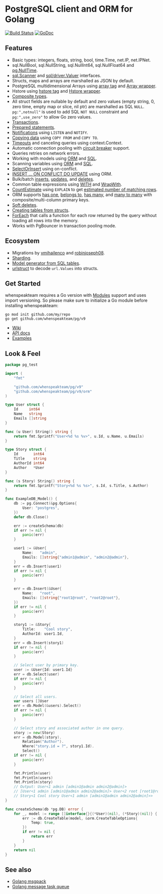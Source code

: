 # PostgreSQL client and ORM for Golang

[![Build Status](https://travis-ci.org/whenspeakteam/pg.svg?branch=master)](https://travis-ci.org/whenspeakteam/pg)
[![GoDoc](https://godoc.org/github.com/whenspeakteam/pg?status.svg)](https://godoc.org/github.com/whenspeakteam/pg)

## Features

- Basic types: integers, floats, string, bool, time.Time, net.IP, net.IPNet.
- sql.NullBool, sql.NullString, sql.NullInt64, sql.NullFloat64 and [pg.NullTime](http://godoc.org/github.com/whenspeakteam/pg#NullTime).
- [sql.Scanner](http://golang.org/pkg/database/sql/#Scanner) and [sql/driver.Valuer](http://golang.org/pkg/database/sql/driver/#Valuer) interfaces.
- Structs, maps and arrays are marshalled as JSON by default.
- PostgreSQL multidimensional Arrays using [array tag](https://godoc.org/github.com/whenspeakteam/pg#example-DB-Model-PostgresArrayStructTag) and [Array wrapper](https://godoc.org/github.com/whenspeakteam/pg#example-Array).
- Hstore using [hstore tag](https://godoc.org/github.com/whenspeakteam/pg#example-DB-Model-HstoreStructTag) and [Hstore wrapper](https://godoc.org/github.com/whenspeakteam/pg#example-Hstore).
- [Composite types](https://godoc.org/github.com/whenspeakteam/pg#example-DB-Model-CompositeType).
- All struct fields are nullable by default and zero values (empty string, 0, zero time, empty map or slice, nil ptr) are marshalled as SQL `NULL`. `pg:",notnull"` is used to add SQL `NOT NULL` constraint and `pg:",use_zero"` to allow Go zero values.
- [Transactions](http://godoc.org/github.com/whenspeakteam/pg#example-DB-Begin).
- [Prepared statements](http://godoc.org/github.com/whenspeakteam/pg#example-DB-Prepare).
- [Notifications](http://godoc.org/github.com/whenspeakteam/pg#example-Listener) using `LISTEN` and `NOTIFY`.
- [Copying data](http://godoc.org/github.com/whenspeakteam/pg#example-DB-CopyFrom) using `COPY FROM` and `COPY TO`.
- [Timeouts](http://godoc.org/github.com/whenspeakteam/pg#Options) and canceling queries using context.Context.
- Automatic connection pooling with [circuit breaker](https://en.wikipedia.org/wiki/Circuit_breaker_design_pattern) support.
- Queries retries on network errors.
- Working with models using [ORM](https://godoc.org/github.com/whenspeakteam/pg#example-DB-Model) and [SQL](https://godoc.org/github.com/whenspeakteam/pg#example-DB-Query).
- Scanning variables using [ORM](https://godoc.org/github.com/whenspeakteam/pg#example-DB-Select-SomeColumnsIntoVars) and [SQL](https://godoc.org/github.com/whenspeakteam/pg#example-Scan).
- [SelectOrInsert](https://godoc.org/github.com/whenspeakteam/pg#example-DB-Insert-SelectOrInsert) using on-conflict.
- [INSERT ... ON CONFLICT DO UPDATE](https://godoc.org/github.com/whenspeakteam/pg#example-DB-Insert-OnConflictDoUpdate) using ORM.
- Bulk/batch [inserts](https://godoc.org/github.com/whenspeakteam/pg#example-DB-Insert-BulkInsert), [updates](https://godoc.org/github.com/whenspeakteam/pg#example-DB-Update-BulkUpdate), and [deletes](https://godoc.org/github.com/whenspeakteam/pg#example-DB-Delete-BulkDelete).
- Common table expressions using [WITH](https://godoc.org/github.com/whenspeakteam/pg#example-DB-Select-With) and [WrapWith](https://godoc.org/github.com/whenspeakteam/pg#example-DB-Select-WrapWith).
- [CountEstimate](https://godoc.org/github.com/whenspeakteam/pg#example-DB-Model-CountEstimate) using `EXPLAIN` to get [estimated number of matching rows](https://wiki.postgresql.org/wiki/Count_estimate).
- ORM supports [has one](https://godoc.org/github.com/whenspeakteam/pg#example-DB-Model-HasOne), [belongs to](https://godoc.org/github.com/whenspeakteam/pg#example-DB-Model-BelongsTo), [has many](https://godoc.org/github.com/whenspeakteam/pg#example-DB-Model-HasMany), and [many to many](https://godoc.org/github.com/whenspeakteam/pg#example-DB-Model-ManyToMany) with composite/multi-column primary keys.
- [Soft deletes](https://godoc.org/github.com/whenspeakteam/pg#example-DB-Model-SoftDelete).
- [Creating tables from structs](https://godoc.org/github.com/whenspeakteam/pg#example-DB-CreateTable).
- [ForEach](https://godoc.org/github.com/whenspeakteam/pg#example-DB-Model-ForEach) that calls a function for each row returned by the query without loading all rows into the memory.
- Works with PgBouncer in transaction pooling mode.

## Ecosystem

- Migrations by [vmihailenco](https://github.com/whenspeakteam/migrations) and [robinjoseph08](https://github.com/robinjoseph08/whenspeakteam-migrations).
- [Sharding](https://github.com/whenspeakteam/sharding).
- [Model generator from SQL tables](https://github.com/dizzyfool/genna).
- [urlstruct](https://github.com/whenspeakteam/urlstruct) to decode `url.Values` into structs.

## Get Started

whenspeakteam requires a Go version with [Modules](https://github.com/golang/go/wiki/Modules) support and uses import versioning. So please make sure to initialize a Go module before installing whenspeakteam:

```shell
go mod init github.com/my/repo
go get github.com/whenspeakteam/pg/v9
```

- [Wiki](https://github.com/whenspeakteam/pg/wiki)
- [API docs](http://godoc.org/github.com/whenspeakteam/pg)
- [Examples](http://godoc.org/github.com/whenspeakteam/pg#pkg-examples)

## Look & Feel

```go
package pg_test

import (
    "fmt"

    "github.com/whenspeakteam/pg/v9"
    "github.com/whenspeakteam/pg/v9/orm"
)

type User struct {
    Id     int64
    Name   string
    Emails []string
}

func (u User) String() string {
    return fmt.Sprintf("User<%d %s %v>", u.Id, u.Name, u.Emails)
}

type Story struct {
    Id       int64
    Title    string
    AuthorId int64
    Author   *User
}

func (s Story) String() string {
    return fmt.Sprintf("Story<%d %s %s>", s.Id, s.Title, s.Author)
}

func ExampleDB_Model() {
    db := pg.Connect(&pg.Options{
        User: "postgres",
    })
    defer db.Close()

    err := createSchema(db)
    if err != nil {
        panic(err)
    }

    user1 := &User{
        Name:   "admin",
        Emails: []string{"admin1@admin", "admin2@admin"},
    }
    err = db.Insert(user1)
    if err != nil {
        panic(err)
    }

    err = db.Insert(&User{
        Name:   "root",
        Emails: []string{"root1@root", "root2@root"},
    })
    if err != nil {
        panic(err)
    }

    story1 := &Story{
        Title:    "Cool story",
        AuthorId: user1.Id,
    }
    err = db.Insert(story1)
    if err != nil {
        panic(err)
    }

    // Select user by primary key.
    user := &User{Id: user1.Id}
    err = db.Select(user)
    if err != nil {
        panic(err)
    }

    // Select all users.
    var users []User
    err = db.Model(&users).Select()
    if err != nil {
        panic(err)
    }

    // Select story and associated author in one query.
    story := new(Story)
    err = db.Model(story).
        Relation("Author").
        Where("story.id = ?", story1.Id).
        Select()
    if err != nil {
        panic(err)
    }

    fmt.Println(user)
    fmt.Println(users)
    fmt.Println(story)
    // Output: User<1 admin [admin1@admin admin2@admin]>
    // [User<1 admin [admin1@admin admin2@admin]> User<2 root [root1@root root2@root]>]
    // Story<1 Cool story User<1 admin [admin1@admin admin2@admin]>>
}

func createSchema(db *pg.DB) error {
    for _, model := range []interface{}{(*User)(nil), (*Story)(nil)} {
        err := db.CreateTable(model, &orm.CreateTableOptions{
            Temp: true,
        })
        if err != nil {
            return err
        }
    }
    return nil
}
```

## See also

- [Golang msgpack](https://github.com/vmihailenco/msgpack)
- [Golang message task queue](https://github.com/vmihailenco/taskq)
